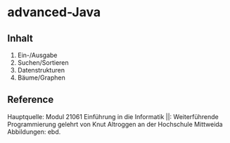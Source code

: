 # advanced-Java

## Inhalt

1. Ein-/Ausgabe
2. Suchen/Sortieren
3. Datenstrukturen
4. Bäume/Graphen

## Reference

Hauptquelle: Modul 21061 Einführung in die Informatik ||: Weiterführende Programmierung gelehrt von Knut Altroggen an der Hochschule Mittweida
Abbildungen: ebd.
